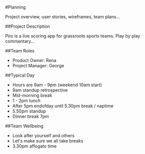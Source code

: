 #Planning

Project overview, user stories, wireframes, team plans...

##Project Description

Piro is a live scoring app for grassroots sports teams. Play by play commentary...


##Team Roles

- Product Owner: Rena
- Project Manager: George

##Typical Day

- Hours are 9am - 9pm (weekend 10am start)
- 9am standup retrospective
- Mid-morning break
- 1 - 2pm lunch
- After 5pm endofday until 5.30pm break / naptime
- 5.50pm standup
- Dinner break 7pm

##Team Wellbeing

- Look after yourself and others
- Let's make sure we all take breaks
- 3.30pm affogato time